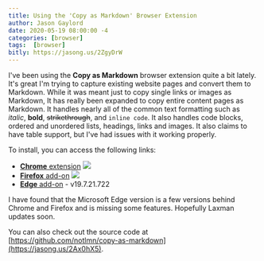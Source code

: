 ```yaml
---
title: Using the 'Copy as Markdown' Browser Extension
author: Jason Gaylord
date: 2020-05-19 08:00:00 -4
categories: [browser]
tags:  [browser]
bitly: https://jasong.us/2ZgyDrW
---
```


I've been using the **Copy as Markdown** browser extension quite a bit lately. It's great I'm trying to capture existing website pages and convert them to Markdown. While it was meant just to copy single links or images as Markdown, It has really been expanded to copy entire content pages as Markdown. It handles nearly all of the common text formatting such as *italic*, **bold**, ~~strikethrough~~, and `inline code`. It also handles code blocks, ordered and unordered lists, headings, links and images. It also claims to have table support, but I've had issues with it working properly.

To install, you can access the following links:

- [**Chrome** extension](https://jasong.us/3dUwiH5) [![](https://camo.githubusercontent.com/32645e008ba622ad75e4d8743fa05a7f033c0da8/68747470733a2f2f696d672e736869656c64732e696f2f6368726f6d652d7765622d73746f72652f762f6e6c61696f6e626c6361656a6563626b63696c6c676c6f646d6d66686a6866692e7376673f6c6162656c3d253230)](https://jasong.us/3dUwiH5)
- [**Firefox** add-on](https://jasong.us/3fTE6dU) [![](https://camo.githubusercontent.com/817dd40b39a8fb698f6d6058f3bbc5e5eca3cc94/68747470733a2f2f696d672e736869656c64732e696f2f616d6f2f762f6370792d61732d6d642e7376673f6c6162656c3d253230)](https://jasong.us/3fTE6dU)
- [**Edge** add-on](https://jasong.us/3dQI84W) - v19.7.21.722

I have found that the Microsoft Edge version is a few versions behind Chrome and Firefox and is missing some features. Hopefully Laxman updates soon.

You can also check out the source code at [https://github.com/notlmn/copy-as-markdown](https://jasong.us/2Ax0hX5).